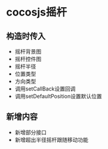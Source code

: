 # cocosjs摇杆 #

## 构造时传入   ##
- 摇杆背景图  
- 摇杆控件图  
- 摇杆半径  
- 位置类型  
- 方向类型  
- 调用setCallBack设置回调
- 调用setDefaultPosition设置默认位置

## 新增内容 ##
- 新增部分接口
- 新增超出半径摇杆跟随移动功能
